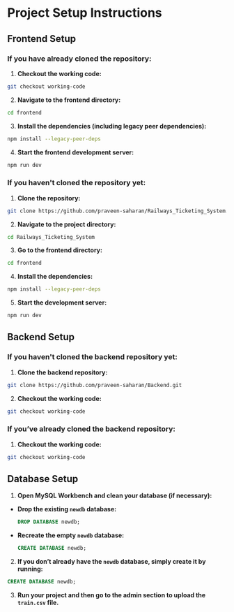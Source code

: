 # Project Setup Instructions

## Frontend Setup

### If you have already cloned the repository:

1. **Checkout the working code:**
  ```bash
  git checkout working-code
  ```

2. **Navigate to the frontend directory:**
  ```bash
  cd frontend
  ```

3. **Install the dependencies (including legacy peer dependencies):**
  ```bash
  npm install --legacy-peer-deps
  ```

4. **Start the frontend development server:**
  ```bash
  npm run dev
  ```

### If you haven't cloned the repository yet:

1. **Clone the repository:**
  ```bash
  git clone https://github.com/praveen-saharan/Railways_Ticketing_System.git
  ```

2. **Navigate to the project directory:**
  ```bash
  cd Railways_Ticketing_System
  ```

3. **Go to the frontend directory:**
  ```bash
  cd frontend
  ```

4. **Install the dependencies:**
  ```bash
  npm install --legacy-peer-deps
  ```

5. **Start the development server:**
  ```bash
  npm run dev
  ```

## Backend Setup

### If you haven't cloned the backend repository yet:

1. **Clone the backend repository:**
  ```bash
  git clone https://github.com/praveen-saharan/Backend.git
  ```

2. **Checkout the working code:**
  ```bash
  git checkout working-code
  ```

### If you’ve already cloned the backend repository:

1. **Checkout the working code:**
  ```bash
  git checkout working-code
  ```

## Database Setup

1. **Open MySQL Workbench and clean your database (if necessary):**

  - **Drop the existing `newdb` database:**
    ```sql
    DROP DATABASE newdb;
    ```

  - **Recreate the empty `newdb` database:**
    ```sql
    CREATE DATABASE newdb;
    ```

2. **If you don’t already have the `newdb` database, simply create it by running:**
  ```sql
  CREATE DATABASE newdb;
  ```

3. **Run your project and then go to the admin section to upload the `train.csv` file.**
